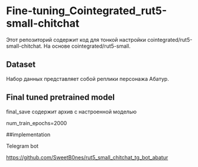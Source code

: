 # Fine-tuning_Cointegrated_rut5-small-chitchat

Этот репозиторий содержит код для тонкой настройки cointegrated/rut5-small-chitchat. На основе cointegrated/rut5-small.

## Dataset

Набор данных представляет собой реплики персонажа Абатур.

## Final tuned pretrained model

final_save содержит архив с настроенной моделью 

num_train_epochs=2000

##implementation 

Telegram bot

https://github.com/SweetB0nes/rut5_small_chitchat_tg_bot_abatur
